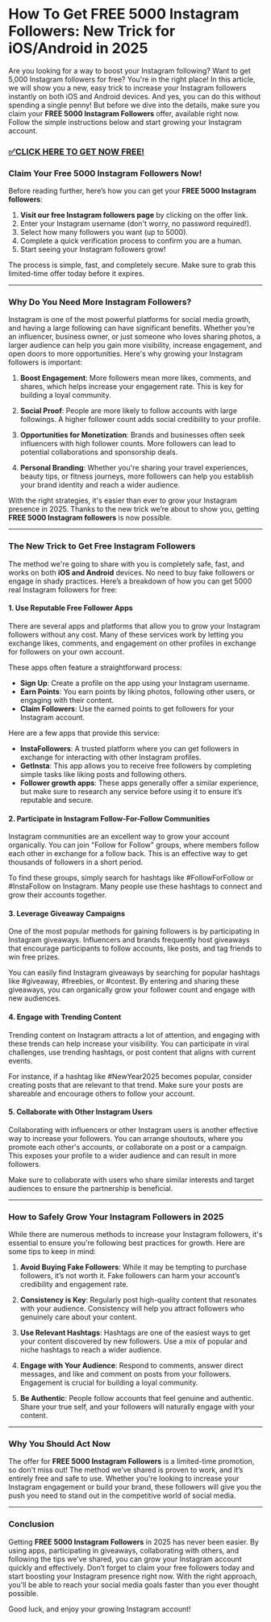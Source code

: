 # How To Get FREE 5000 Instagram Followers: New Trick for iOS/Android in 2025

Are you looking for a way to boost your Instagram following? Want to get 5,000 Instagram followers for free? You're in the right place! In this article, we will show you a new, easy trick to increase your Instagram followers instantly on both iOS and Android devices. And yes, you can do this without spending a single penny! But before we dive into the details, make sure you claim your **FREE 5000 Instagram Followers** offer, available right now. Follow the simple instructions below and start growing your Instagram account.

### [✅CLICK HERE TO GET NOW FREE!](https://freeforyou.xyz/instagram/go/)

### Claim Your Free 5000 Instagram Followers Now!

Before reading further, here’s how you can get your **FREE 5000 Instagram followers**:

1. **Visit our free Instagram followers page** by clicking on the offer link.
2. Enter your Instagram username (don't worry, no password required!).
3. Select how many followers you want (up to 5000).
4. Complete a quick verification process to confirm you are a human.
5. Start seeing your Instagram followers grow!

The process is simple, fast, and completely secure. Make sure to grab this limited-time offer today before it expires.

---

### Why Do You Need More Instagram Followers?

Instagram is one of the most powerful platforms for social media growth, and having a large following can have significant benefits. Whether you’re an influencer, business owner, or just someone who loves sharing photos, a larger audience can help you gain more visibility, increase engagement, and open doors to more opportunities. Here's why growing your Instagram followers is important:

1. **Boost Engagement**: More followers mean more likes, comments, and shares, which helps increase your engagement rate. This is key for building a loyal community.
  
2. **Social Proof**: People are more likely to follow accounts with large followings. A higher follower count adds social credibility to your profile.
  
3. **Opportunities for Monetization**: Brands and businesses often seek influencers with high follower counts. More followers can lead to potential collaborations and sponsorship deals.
  
4. **Personal Branding**: Whether you're sharing your travel experiences, beauty tips, or fitness journeys, more followers can help you establish your brand identity and reach a wider audience.

With the right strategies, it's easier than ever to grow your Instagram presence in 2025. Thanks to the new trick we’re about to show you, getting **FREE 5000 Instagram followers** is now possible.

---

### The New Trick to Get Free Instagram Followers

The method we're going to share with you is completely safe, fast, and works on both **iOS and Android** devices. No need to buy fake followers or engage in shady practices. Here’s a breakdown of how you can get 5000 real Instagram followers for free:

#### 1. **Use Reputable Free Follower Apps**
There are several apps and platforms that allow you to grow your Instagram followers without any cost. Many of these services work by letting you exchange likes, comments, and engagement on other profiles in exchange for followers on your own account.

These apps often feature a straightforward process:

- **Sign Up**: Create a profile on the app using your Instagram username.
- **Earn Points**: You earn points by liking photos, following other users, or engaging with their content.
- **Claim Followers**: Use the earned points to get followers for your Instagram account.

Here are a few apps that provide this service:
- **InstaFollowers**: A trusted platform where you can get followers in exchange for interacting with other Instagram profiles.
- **GetInsta**: This app allows you to receive free followers by completing simple tasks like liking posts and following others.
- **Follower growth apps**: These apps generally offer a similar experience, but make sure to research any service before using it to ensure it’s reputable and secure.

#### 2. **Participate in Instagram Follow-For-Follow Communities**
Instagram communities are an excellent way to grow your account organically. You can join "Follow for Follow" groups, where members follow each other in exchange for a follow back. This is an effective way to get thousands of followers in a short period.

To find these groups, simply search for hashtags like #FollowForFollow or #InstaFollow on Instagram. Many people use these hashtags to connect and grow their accounts together.

#### 3. **Leverage Giveaway Campaigns**
One of the most popular methods for gaining followers is by participating in Instagram giveaways. Influencers and brands frequently host giveaways that encourage participants to follow accounts, like posts, and tag friends to win free prizes.

You can easily find Instagram giveaways by searching for popular hashtags like #giveaway, #freebies, or #contest. By entering and sharing these giveaways, you can organically grow your follower count and engage with new audiences.

#### 4. **Engage with Trending Content**
Trending content on Instagram attracts a lot of attention, and engaging with these trends can help increase your visibility. You can participate in viral challenges, use trending hashtags, or post content that aligns with current events.

For instance, if a hashtag like #NewYear2025 becomes popular, consider creating posts that are relevant to that trend. Make sure your posts are shareable and encourage others to follow your account.

#### 5. **Collaborate with Other Instagram Users**
Collaborating with influencers or other Instagram users is another effective way to increase your followers. You can arrange shoutouts, where you promote each other's accounts, or collaborate on a post or a campaign. This exposes your profile to a wider audience and can result in more followers.

Make sure to collaborate with users who share similar interests and target audiences to ensure the partnership is beneficial.

---

### How to Safely Grow Your Instagram Followers in 2025

While there are numerous methods to increase your Instagram followers, it's essential to ensure you're following best practices for growth. Here are some tips to keep in mind:

1. **Avoid Buying Fake Followers**: While it may be tempting to purchase followers, it’s not worth it. Fake followers can harm your account’s credibility and engagement rate.
  
2. **Consistency is Key**: Regularly post high-quality content that resonates with your audience. Consistency will help you attract followers who genuinely care about your content.

3. **Use Relevant Hashtags**: Hashtags are one of the easiest ways to get your content discovered by new followers. Use a mix of popular and niche hashtags to reach a wider audience.

4. **Engage with Your Audience**: Respond to comments, answer direct messages, and like and comment on posts from your followers. Engagement is crucial for building a loyal community.

5. **Be Authentic**: People follow accounts that feel genuine and authentic. Share your true self, and your followers will naturally engage with your content.

---

### Why You Should Act Now

The offer for **FREE 5000 Instagram Followers** is a limited-time promotion, so don't miss out! The method we’ve shared is proven to work, and it’s entirely free and safe to use. Whether you're looking to increase your Instagram engagement or build your brand, these followers will give you the push you need to stand out in the competitive world of social media.

---

### Conclusion

Getting **FREE 5000 Instagram Followers** in 2025 has never been easier. By using apps, participating in giveaways, collaborating with others, and following the tips we’ve shared, you can grow your Instagram account quickly and effectively. Don’t forget to claim your free followers today and start boosting your Instagram presence right now. With the right approach, you'll be able to reach your social media goals faster than you ever thought possible.

Good luck, and enjoy your growing Instagram account!
